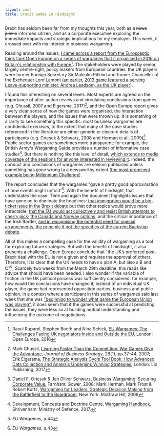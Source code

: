 ```yaml
--- 
layout: post 
title: Brexit Games in Hindsight 
---
```


Brexit has seldom been far from my thoughts this year, both as a ~~news junkie~~ informed citizen, and as a corporate executive exploring the immediate impacts and strategic implications for my employer. This week, it crossed over with my interest in business wargaming.

Reading around the issues, [I came across a report from the Eurosceptic think tank Open Europe on a series of wargames that it organised in 2016 on Britain's relationship with Europe](http://2ihmoy1d3v7630ar9h2rsglp-wpengine.netdna-ssl.com/wp-content/uploads/2016/02/A4_Report-EU_War_Games-Digital-Ve1-FINAL.pdf)[^1]. The stakeholders were played by senior, largely centre-right, policy makers from European countries: the UK players were former Foreign Secretary Sir Malcolm Rifkind and former Chancellor of the Exchequer Lord Lamont ([an earlier, 2013 game featured a serving Leave-supporting minister, Andrea Leadsom, as the UK player](https://www.bbc.co.uk/news/av/uk-politics-25401335/eu-referendum-playing-war-games-over-uk-future)).

I found this interesting on several levels. Most experts are agreed on the importance of after-action reviews and circulating conclusions from games (e.g. Chussil, 2007 and Elgersma, 2017)[^2], and the Open Europe report gives a very clear sense of how the games were organised, the interaction between the players, and the issues that were thrown up. It is something of a rarity to see something this specific: most business wargames are confidential exercises, to the extent that many of the case studies referenced in the literature are either generic or obscure details of participants (e.g. Oriesek & Schwarz, 2008 and Herman et al., 2009)[^3]. Public sector games are sometimes more transparent: for example, the British Army's Wargaming Guide provides a number of informative case studies[^4]. But there is nothing like this level of detail, [which extends to media coverage of the sessions for anyone interested in reviewing it](https://openeurope.org.uk/intelligence/britain-and-the-eu/eu-wargame/). Indeed, the conduct and conclusions of wargames are seldom publicised unless something has gone wrong to a newsworthy extent ([the most prominent example being Millennium Challenge](https://en.wikipedia.org/wiki/Millennium_Challenge_2002)).

The report concludes that the wargames "gave a pretty good approximation of how events might unfold"[^5]. With the benefit of hindsight, that understates the case. Time and again the document highlights issues that have gone on to dominate the headlines: [that immigration would be a big-ticket issue in the Brexit debate](https://www.washingtonpost.com/world/europe/immigration-worries-drove-the-brexit-vote-then-attitudes-changed/2018/11/16/c216b6a2-bcdb-11e8-8243-f3ae9c99658a_story.html?utm_term=.2dc2435507c5) but that other topics would prove more intractable; [that the EU would act collectively and resist British attempts to cherry pick](https://www.dw.com/en/germany-and-eu-tell-uk-no-brexit-cherry-picking/a-45284510); [the Canada and Norway options](https://fullfact.org/europe/brexit-trade-deals-norway-canada-options/); and the critical importance of the Irish Border, [and in recognising the potential need for special arrangements, the principle if not the specifics of the current Backstop debate](https://fullfact.org/europe/irish-backstop/).

All of this makes a compelling case for the validity of wargaming as a tool for exploring future strategies. But with the benefit of hindsight, it also presents a challenge. Open Europe conclude that "the UK’s preferred post-Brexit deal with the EU is not a given and requires the approval of others. Therefore, it is clear that the UK needs to have a plan A, but also a B and C"[^6]. Scarcely two weeks from the March 29th deadline, this reads like advice that should have been heeded. I also wonder if the variable of friction in the UK political process was sufficiently considered: for example, how would the conclusions have changed if, instead of an individual UK player, the game had represented opposition parties, business and public opinion. In a context where a participant in this series of wargames said last week that she was ["beginning to wonder what game the European Union was playing"](https://www.reuters.com/article/uk-britain-eu-leadsom/what-brexit-game-is-eu-playing-british-parliament-leader-leadsom-asks-idUSKBN1QQ085), it does seem that if the games were successful at predicting the issues, they were less so at building mutual understanding and influencing the outcome of negotiations. 

[^1]: Raoul Ruparel, Stephen Booth and Nina Schick, [EU Wargames: The Challenges Facing UK negotiators Inside and Outside the EU](http://2ihmoy1d3v7630ar9h2rsglp-wpengine.netdna-ssl.com/wp-content/uploads/2016/02/A4_Report-EU_War_Games-Digital-Ve1-FINAL.pdf), London: Open Europe, 2016
[^2]: Mark Chussil, [Learning Faster Than the Competition: War Games Give the Advantage](https://www.emeraldinsight.com/doi/abs/10.1108/02756660710723198), *Journal of Business Strategy*, 28(1), pp.37-44, 2007; Erik Elgersma, [The Strategic Analysis Cycle Tool Book: How Advanced Data Collection and Analysis Underpins Winning Strategies](https://amzn.to/2VvX5A9), London: Lid Publishing, 2017
[^3]: Daniel F. Oriesek & Jan Oliver Schwarz, [Business Wargaming: Securing Corporate Value](https://amzn.to/2BZpVlm), Farnham: Gower, 2008; Mark Herman, Mark Frost & Robert Kurtz, [Wargaming for Leaders: Strategic Decision Making from the Battlefield to the Boardroom](https://amzn.to/2VBJsQh), New York: McGraw Hill, 2009
[^4]: Development, Concepts and Doctrine Centre, [Wargaming Handbook](https://www.gov.uk/government/publications/defence-wargaming-handbook), Shrivenham: Ministry of Defence, 2017.
[^5]: *EU Wargames*, p.44
[^6]: *EU Wargames*, p.43
